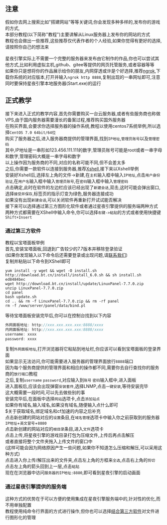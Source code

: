 ## 注意ㅤ
假如你去网上搜索比如"搭建网站"等等关键词,你会发现多种多样的,发布你的游戏的方式,<br/>
本部分教程(以下简称"教程")主要讲解从Linux服务器上发布你的网站的方式<br/>
教程也会做出一些推荐,这些推荐仅代表作者的个人经验,如果你觉得有更好的选择,请按照你自己的想法来<br/><br/>
星夜引擎实际上不需要一个完整的服务器来发布由它制作的作品,你也可以尝试其他方式,比如利用虚拟主机,github、gitee等提供的网页托管服务,或者容器等等<br/>
如果你只是想将你的作品展示给你的朋友,内网穿透或许是个好选择,推荐[ngrok](https://ngrok.com/download),下载你系统的对应版本,打开并输入`ngrok http 8888`,复制出现的一串网址即可,注意同时要保持星夜引擎本地服务器(Start.exe)的运行<br/>
## 正式教学
接下来进入正式的教学内容,首先你需要购买一台云服务器,或者有些服务商也称做VPS,由于国内服务器需要漫长的备案过程,推荐购买国外服务器<br/>
在购买界面,会要求你选择服务器的操作系统,教程以使用centos7系统举例,所以选择`CentOS 7.0 64bit/64位`<br/>
购买了服务器之后,进入服务器商提供的管理界面,找到`IP地址`,`管理员账号`以及`管理密码`<br/>
其中,IP地址是一串形如123.456.111.111的数字,管理员账号可能是root或者一串字母和数字,管理密码大概是一串字母和数字<br/>
以上操作因为服务商的不同,对应的名称可能不同,但不会差太多<br/>
之后,你需要一款软件以连接到服务器,推荐[Xshell](https://www.baidu.com/s?ie=UTF-8&wd=Xshell),接下来以Xshell举例<br/>
安装好Xshell后,选择左上角的文件->新建,在`主机`输入框中输入`IP地址`,点击`用户身份验证`,在`用户名`输入框中输入`管理员账号`,在`密码`输入框中输入`管理密码`<br/>
点击确定,此时在软件的左边栏应该已经出现了`新建会话`,双击,这时可能会弹出窗口,选择`接受并保存`,标签页的指示灯变为绿色,服务器连接成功<br/>
如果没有出现`新建会话`,可以关闭软件再重新打开试试能否解决<br/>
接下来可以选择通过第三方图形化软件或者通过星夜引擎提供的服务端两种方式<br/>
两种方式都需要在XShell中输入命令,你可以选择`右键->粘贴`的方式或者使用快捷键`Shift+Insert`
### 通过第三方软件
教程以宝塔面板举例<br/>
首先,安装宝塔面板,回退到广告较少的7.7版本并移除登录验证<br/>
(如果你发现输入以下命令后还需要登录或出现问题,请[联系我们](#交流与反馈))<br/>
复制并粘贴以下命令到XShell即可
```shell
yum install -y wget && wget -O install.sh http://download.bt.cn/install/install_6.0.sh && sh install.sh ed8484bec
wget http://download.bt.cn/install/update/LinuxPanel-7.7.0.zip
unzip LinuxPanel-7.7.0.zip
cd panel
bash update.sh
cd .. && rm -f LinuxPanel-7.7.0.zip && rm -rf panel
rm -f /www/server/panel/data/bind.pl
```
等待宝塔面板安装完毕后,你可以在控制台找到以下内容
```js
外网面板地址: http://xxx.xxx.xxx.xxx:8888/xxxx
内网面板地址: http://xxx.xxx.xxx.xxx:8888/xxxx
username: xxxx
password: xxxx
```
复制`外网面板地址`,打开浏览器将它粘贴到地址栏,你应该可以看到宝塔面板的登录界面<br/>
如果显示无法访问,你可能需要进入服务器的管理界面放行`8888`端口<br/>
因为每个服务商提供的管理界面和相应的操作都不同,需要你去自行查找你的服务商的`放行端口`教程<br/>
之后,复制`username` `password`,对应输入到`账号` `密码`输入框中,进入面板<br/>
进入面板后,应该会出现弹窗`安装套件`,选择LNMP,点击`一键安装`,等待安装完毕<br/>
这大概需要一段时间,可以先去做些别的事<br/>
安装完毕后,在面板中选择`网站`选项卡,点击`添加站点`<br/>
如果你有域名,输入域名,如果没有域名,随便输入点什么即可<br/>
$关于获取域名,绑定域名和cf加速的内容之后补充<br/>
点击新创建的网站对应的`设置`条目,在`域名管理`选项卡中输入你之前获取到的服务器`IP地址`+`英文冒号`+`8880`<br/>
点击新创建的网站对应的`根目录`条目,进入`文件`选项卡<br/>
点击上传,将星夜引擎的游戏目录打包为压缩文件,上传后再点击解压<br/>
或者直接将整个文件夹拖入上传文件的窗口中<br/>(这样可能会因为网络原因产生一些问题,如果你不知道怎么压缩和解压,可以采用这种方式)<br/>
点击进入你上传/解压出来的文件夹,点击左上角的方框来`全选`,点击右上角的`剪切`<br/>
点击左上角的箭头回到上一层,点击`粘贴`<br/>
现在在浏览器中访问`服务器的IP地址:8880`,即可看到星夜引擎的启动画面<br/>
### 通过星夜引擎提供的服务端
这种方式的优势在于可以方便的使用集成在星夜引擎服务端中的,针对性的优化,而不用单独配置<br/>
教程使用纯命令行界面的方式进行操作,但你也可以选择[结合第三方软件](#通过第三方软件)对文件进行图形化的管理<br/>
